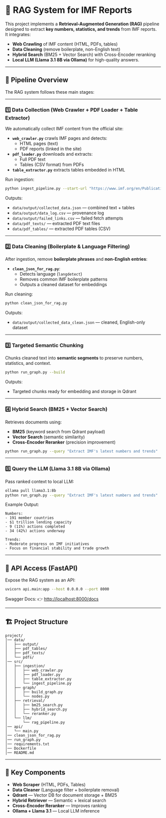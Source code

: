 # 📌 RAG System for IMF Reports

This project implements a **Retrieval-Augmented Generation (RAG)** pipeline designed to extract **key numbers, statistics, and trends** from IMF reports.  
It integrates:
- **Web Crawling** of IMF content (HTML, PDFs, tables)
- **Data Cleaning** (remove boilerplate, non-English text)
- **Hybrid Search** (BM25 + Vector Search) with Cross-Encoder reranking
- **Local LLM (Llama 3.1 8B via Ollama)** for high-quality answers.

---

## 🚀 Pipeline Overview

The RAG system follows these main stages:

---

### **1️⃣ Data Collection (Web Crawler + PDF Loader + Table Extractor)**

We automatically collect IMF content from the official site:

- **`web_crawler.py`** crawls IMF pages and detects:
  - HTML pages (text)
  - PDF reports (linked in the site)
- **`pdf_loader.py`** downloads and extracts:
  - Full PDF text
  - Tables (CSV format) from PDFs
- **`table_extractor.py`** extracts tables embedded in HTML

Run ingestion:
```bash
python ingest_pipeline.py --start-url "https://www.imf.org/en/Publications" --max-pages 50
```
Outputs:
- `data/output/collected_data.json` — combined text + tables
- `data/output/data_log.csv` — provenance log
- `data/output/failed_links.csv` — failed fetch attempts
- `data/pdf_texts/` — extracted PDF text files
- `data/pdf_tables/` — extracted PDF tables (CSV)

---

### **2️⃣ Data Cleaning (Boilerplate & Language Filtering)**

After ingestion, remove **boilerplate phrases** and **non-English entries**:

- **`clean_json_for_rag.py`**:
  - Detects language (`langdetect`)
  - Removes common IMF boilerplate patterns
  - Outputs a cleaned dataset for embeddings

Run cleaning:
```bash
python clean_json_for_rag.py
```

Outputs:
- `data/output/collected_data_clean.json` — cleaned, English-only dataset

---

### **3️⃣ Targeted Semantic Chunking**
Chunks cleaned text into **semantic segments** to preserve numbers, statistics, and context.
```bash
python run_graph.py --build
```
Outputs:
- Targeted chunks ready for embedding and storage in Qdrant

---

### **4️⃣ Hybrid Search (BM25 + Vector Search)**
Retrieves documents using:
- **BM25** (keyword search from Qdrant payload)
- **Vector Search** (semantic similarity)
- **Cross-Encoder Reranker** (precision improvement)
```bash
python run_graph.py --query "Extract IMF's latest numbers and trends"
```

---

### **5️⃣ Query the LLM (Llama 3.1 8B via Ollama)**
Pass ranked context to local LLM:
```bash
ollama pull llama3.1:8b
python run_graph.py --query "Extract IMF's latest numbers and trends"
```

Example Output:
```
Numbers:
- 191 member countries
- $1 trillion lending capacity
- 9 (11%) actions completed
- 34 (42%) actions underway

Trends:
- Moderate progress on IMF initiatives
- Focus on financial stability and trade growth
```

---

## 📡 API Access (FastAPI)
Expose the RAG system as an API:
```bash
uvicorn api.main:app --host 0.0.0.0 --port 8000
```
Swagger Docs:
👉 [http://localhost:8000/docs](http://localhost:8000/docs)

---

## 🏗 Project Structure
```
project/
│── data/
│   ├── output/
│   ├── pdf_tables/
│   ├── pdf_texts/
│   └── pdfs/
│── src/
│   ├── ingestion/
│   │   ├── web_crawler.py
│   │   ├── pdf_loader.py
│   │   ├── table_extractor.py
│   │   └── ingest_pipeline.py
│   ├── graph/
│   │   ├── build_graph.py
│   │   └── nodes.py
│   ├── retrieval/
│   │   ├── bm25_search.py
│   │   ├── hybrid_search.py
│   │   └── reranker.py
│   └── llm/
│       └── rag_pipeline.py
│── api/
│   └── main.py
│── clean_json_for_rag.py
│── run_graph.py
│── requirements.txt
│── Dockerfile
│── README.md
```

---

## 🔑 Key Components
- **Web Scraper** (HTML, PDFs, Tables)
- **Data Cleaner** (Language filter + boilerplate removal)
- **Qdrant** — Vector DB for document storage + BM25
- **Hybrid Retriever** — Semantic + lexical search
- **Cross-Encoder Reranker** — Improves ranking
- **Ollama + Llama 3.1** — Local LLM inference

